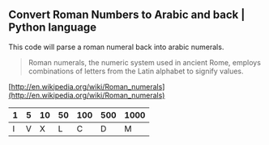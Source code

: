 ## Convert Roman Numbers to Arabic and back | Python language

This code will parse a roman numeral back into arabic numerals.

> Roman numerals, the numeric system used in ancient Rome, employs combinations of letters from the Latin alphabet to signify values.

[http://en.wikipedia.org/wiki/Roman_numerals](http://en.wikipedia.org/wiki/Roman_numerals)

| 1     | 5     | 10    | 50    | 100    | 500    | 1000   |
| ----- | ----- | ----- | ----- | ------ | ------ | ------ |
| I     | V     | X     | L     | C      | D      | M      |
